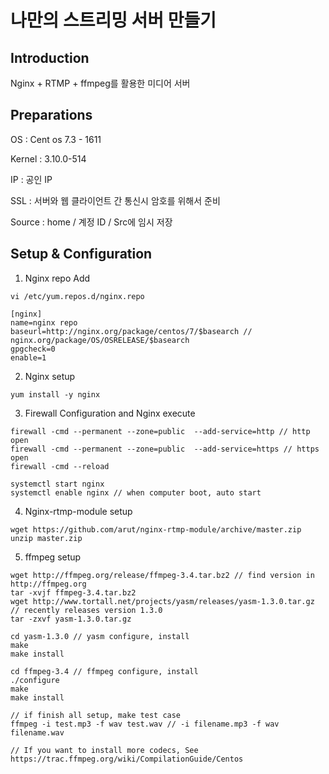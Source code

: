 # 나만의 스트리밍 서버 만들기



## Introduction



Nginx + RTMP + ffmpeg를 활용한 미디어 서버



## Preparations



OS : Cent os 7.3 - 1611 

Kernel : 3.10.0-514

IP : 공인 IP

SSL : 서버와 웹 클라이언트 간 통신시 암호를 위해서 준비

Source : home / 계정 ID / Src에 임시 저장



## Setup & Configuration



1.  Nginx repo Add

```
vi /etc/yum.repos.d/nginx.repo
```

```
[nginx]
name=nginx repo
baseurl=http://nginx.org/package/centos/7/$basearch // nginx.org/package/OS/OSRELEASE/$basearch
gpgcheck=0
enable=1
```

2.  Nginx setup

```
yum install -y nginx
```

3.  Firewall Configuration and Nginx execute

```
firewall -cmd --permanent --zone=public  --add-service=http // http open
firewall -cmd --permanent --zone=public  --add-service=https // https open
firewall -cmd --reload

systemctl start nginx
systemctl enable nginx // when computer boot, auto start
```

4. Nginx-rtmp-module setup

```
wget https://github.com/arut/nginx-rtmp-module/archive/master.zip
unzip master.zip
```

5. ffmpeg setup

```
wget http://ffmpeg.org/release/ffmpeg-3.4.tar.bz2 // find version in http://ffmpeg.org
tar -xvjf ffmpeg-3.4.tar.bz2
wget http://www.tortall.net/projects/yasm/releases/yasm-1.3.0.tar.gz // recently releases version 1.3.0
tar -zxvf yasm-1.3.0.tar.gz

cd yasm-1.3.0 // yasm configure, install
make
make install

cd ffmpeg-3.4 // ffmpeg configure, install
./configure 
make
make install

// if finish all setup, make test case
ffmpeg -i test.mp3 -f wav test.wav // -i filename.mp3 -f wav filename.wav

// If you want to install more codecs, See https://trac.ffmpeg.org/wiki/CompilationGuide/Centos
```

